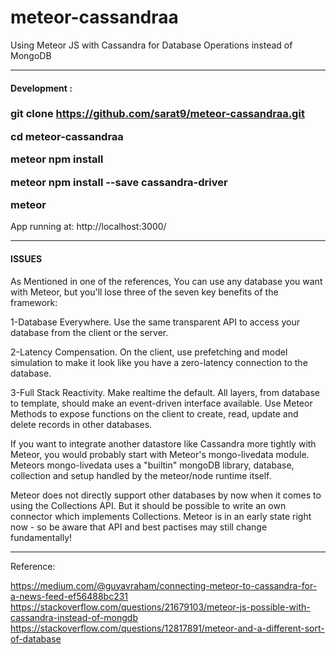 # meteor-cassandraa
Using Meteor JS with Cassandra for Database Operations instead of MongoDB

------------------------------------------------------------------------------------------------------------------------------------------


<b> <h4> Development :  </h4> </b>
<h3>

git clone https://github.com/sarat9/meteor-cassandraa.git

cd meteor-cassandraa

meteor npm install

meteor npm install --save cassandra-driver

meteor

</h3>

 App running at: http://localhost:3000/
 
 
------------------------------------------------------------------------------------------------------------------------------------------

<h4><b> ISSUES </b></h4>
As Mentioned in one of the references,
You can use any database you want with Meteor, but you'll lose three of the seven key benefits of the framework:

1-Database Everywhere. Use the same transparent API to access your database from the client or the server.

2-Latency Compensation. On the client, use prefetching and model simulation to make it look like you have a zero-latency connection to the database.

3-Full Stack Reactivity. Make realtime the default. All layers, from database to template, should make an event-driven interface available.
Use Meteor Methods to expose functions on the client to create, read, update and delete records in other databases.

If you want to integrate another datastore like Cassandra more tightly with Meteor, you would probably start with Meteor's mongo-livedata module.
Meteors mongo-livedata uses a "builtin" mongoDB library, database, collection and setup handled by the meteor/node runtime itself.

Meteor does not directly support other databases by now when it comes to using the Collections API. But it should be possible to write an own connector which implements Collections.
Meteor is in an early state right now - so be aware that API and best pactises may still change fundamentally!


------------------------------------------------------------------------------------------------------------------------------------------


Reference:


https://medium.com/@guyavraham/connecting-meteor-to-cassandra-for-a-news-feed-ef56488bc231
https://stackoverflow.com/questions/21679103/meteor-js-possible-with-cassandra-instead-of-mongdb
https://stackoverflow.com/questions/12817891/meteor-and-a-different-sort-of-database
